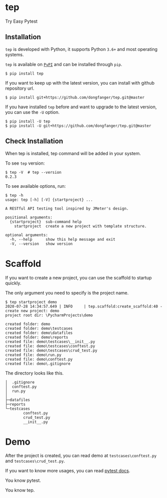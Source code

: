 # tep

Try Easy Pytest

## Installation

`tep` is developed with Python, it supports Python `3.6+` and most operating systems.

`tep` is available on [`PyPI`](https://pypi.python.org/pypi) and can be installed through `pip`.

```
$ pip install tep
```

If you want to keep up with the latest version, you can install with github repository url.

```
$ pip install git+https://github.com/dongfanger/tep.git@master
```

If you have installed `tep` before and want to upgrade to the latest version, you can use the `-U` option.

```
$ pip install -U tep
$ pip install -U git+https://github.com/dongfanger/tep.git@master
```

## Check Installation

When tep is installed, tep command will be added in your system.

To see `tep` version:

```
$ tep -V  # tep --version
0.2.3
```

To see available options, run:

```
$ tep -h
usage: tep [-h] [-V] {startproject} ...

A RESTful API testing tool inspired by JMeter's design.

positional arguments:
  {startproject}  sub-command help
    startproject  create a new project with template structure.

optional arguments:
  -h, --help      show this help message and exit
  -V, --version   show version
```

# Scaffold

If you want to create a new project, you can use the scaffold to startup quickly.

The only argument you need to specify is the project name.

```
$ tep startproject demo
2020-07-28 14:34:57.649 | INFO     | tep.scaffold:create_scaffold:40 - create new project: demo
project root dir: \PycharmProjects\demo

created folder: demo
created folder: demo\testcases
created folder: demo\datafiles
created folder: demo\reports
created file: demo\testcases\__init__.py
created file: demo\testcases\conftest.py
created file: demo\testcases\crud_test.py
created file: demo\run.py
created file: demo\conftest.py
created file: demo\.gitignore

```

The directory looks like this.

```
│  .gitignore
│  conftest.py
│  run.py
│
├─datafiles
├─reports
└─testcases
        conftest.py
        crud_test.py
        __init__.py
```

# Demo

After the project is created, you can read demo at `testcases\conftest.py` and `testcases\crud_test.py`.

If you want to know more usages, you can read [pytest docs](https://docs.pytest.org/).

You know pytest.

You know tep.